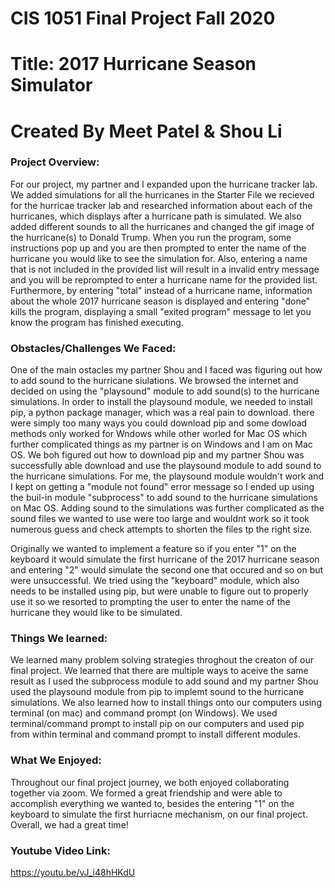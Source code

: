 # CIS 1051 Final Project Fall 2020

# Title: 2017 Hurricane Season Simulator

# Created By Meet Patel & Shou Li


### Project Overview:

For our project, my partner and I expanded upon the hurricane tracker lab. We added simulations for all the hurricanes in the Starter File we recieved for the hurricae tracker lab and researched information about each of the hurricanes, which displays after a hurricane path is simulated. We also added different sounds to all the hurricanes and changed the gif image of the hurricane(s) to Donald Trump. When you run the program, some instructions pop up and you are then prompted to enter the name of the hurricane you would like to see the simulation for. Also, entering a name that is not included in the provided list will result in a invalid entry message and you will be reprompted to enter a hurricane name for the provided list. Furthermore, by entering "total" instead of a hurricane name, information about the whole 2017 hurricane season is displayed and entering "done" kills the program, displaying a small "exited program" message to let you know the program has finished executing.  


### Obstacles/Challenges We Faced:

One of the main ostacles my partner Shou and I faced was figuring out how to add sound to the hurricane siulations. We browsed the internet and decided on using the "playsound" module to add sound(s) to the hurricane simulations. In order to install the playsound module, we needed to install pip, a python package manager, which was a real pain to download. there were simply too many ways you could download pip and some dowload methods only worked for Wndows while other worled for Mac OS which further complicated things as my partner is on Windows and I am on Mac OS. We boh figured out how to download pip and my partner Shou was successfully able download and use the playsound module to add sound to the hurricane simulations. For me, the playsound module wouldn't work and I kept on getting a "module not found" error message so I ended up using the buil-in module "subprocess" to add sound to the hurricane simulations on Mac OS. Adding sound to the simulations was further complicated as the sound files we wanted to use were too large and wouldnt work so it took numerous guess and check attempts to shorten the files tp the right size. 

Originally we wanted to implement a feature so if you enter "1" on the keyboard it would simulate the first hurricane of the 2017 hurricane season and entering "2" would simulate the second one that occured and so on but were unsuccessful. We tried using the "keyboard" module, which also needs to be installed using pip, but were unable to figure out to properly use it so we resorted to prompting the user to enter the name of the hurricane they would like to be simulated. 

### Things We learned: 

We learned many problem solving strategies throghout the creaton of our final project. We learned that there are multiple ways to aceive the same result as I used the subprocess module to add sound and my partner Shou used the playsound module from pip to implemt sound to the hurricane simulations. We also learned how to install things onto our computers using terminal (on mac) and command prompt (on Windows). We used terminal/command prompt to install pip on our computers and used pip from within terminal and command prompt to install different modules. 


### What We Enjoyed: 

Throughout our final project journey, we both enjoyed collaborating together via zoom. We formed a great friendship and were able to accomplish everything we wanted to, besides the entering "1" on the keyboard to simulate the first hurriacne mechanism, on our final project. Overall, we had a great time!


### Youtube Video Link:

https://youtu.be/vJ_i48hHKdU
